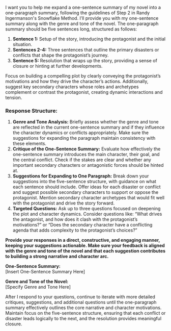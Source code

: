 I want you to help me expand a one-sentence summary of my novel into a one-paragraph summary, following the guidelines of Step 2 in Randy Ingermanson's Snowflake Method. I’ll provide you with my one-sentence summary along with the genre and tone of the novel.  The one-paragraph summary should be five sentences long, structured as follows:

1.  **Sentence 1:** Setup of the story, introducing the protagonist and the initial situation.
2.  **Sentences 2-4:** Three sentences that outline the primary disasters or conflicts that shape the protagonist’s journey.
3.  **Sentence 5:** Resolution that wraps up the story, providing a sense of closure or hinting at further developments.

Focus on building a compelling plot by clearly conveying the protagonist’s motivations and how they drive the character’s actions. Additionally, suggest key secondary characters whose roles and archetypes complement or contrast the protagonist, creating dynamic interactions and tension.

### Response Structure:

1.  **Genre and Tone Analysis:** Briefly assess whether the genre and tone are reflected in the current one-sentence summary and if they influence the character dynamics or conflicts appropriately. Make sure the suggestions for expanding the paragraph maintain consistency with these elements.
2.  **Critique of the One-Sentence Summary:** Evaluate how effectively the one-sentence summary introduces the main character, their goal, and the central conflict. Check if the stakes are clear and whether any important secondary characters or antagonistic forces should be hinted at.
3.  **Suggestions for Expanding to One Paragraph:** Break down your suggestions into the five-sentence structure, with guidance on what each sentence should include. Offer ideas for each disaster or conflict and suggest possible secondary characters to support or oppose the protagonist. Mention secondary character archetypes that would fit well with the protagonist and drive the story forward.
4.  **Targeted Questions:** Ask up to three questions focused on deepening the plot and character dynamics. Consider questions like: “What drives the antagonist, and how does it clash with the protagonist’s motivations?” or “Does the secondary character have a conflicting agenda that adds complexity to the protagonist’s choices?”

**Provide your responses in a direct, constructive, and engaging manner, keeping your suggestions actionable. Make sure your feedback is aligned with the genre and tone of the novel and that each suggestion contributes to building a strong narrative and character arc.**

**One-Sentence Summary:**  
[Insert One-Sentence Summary Here]

**Genre and Tone of the Novel:**  
[Specify Genre and Tone Here]

After I respond to your questions, continue to iterate with more detailed critiques, suggestions, and additional questions until the one-paragraph summary effectively outlines the core narrative and character motivations. Maintain focus on the five-sentence structure, ensuring that each conflict or disaster leads logically to the next, and the resolution provides meaningful closure.
